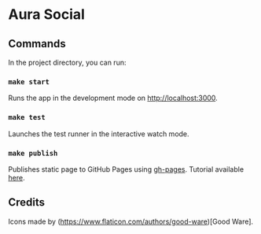 # Aura Social

## Commands

In the project directory, you can run:

### `make start`

Runs the app in the development mode on [http://localhost:3000](http://localhost:3000).

### `make test`

Launches the test runner in the interactive watch mode.

### `make publish`

Publishes static page to GitHub Pages using [gh-pages](https://github.com/tschaub/gh-pages). Tutorial available [here](https://dev.to/yuribenjamin/how-to-deploy-react-app-in-github-pages-2a1f).

## Credits

Icons made by (https://www.flaticon.com/authors/good-ware)[Good Ware].
